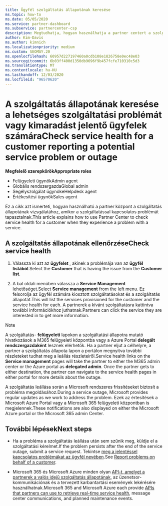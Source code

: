 ```yaml
---
title: Ügyfél szolgáltatás állapotának keresése
ms.topic: how-to
ms.date: 05/05/2020
ms.service: partner-dashboard
ms.subservice: partnercenter-csp
description: Megtudhatja, hogyan használhatja a partner centert a szolgáltatás állapotának vizsgálatára, ha a szolgáltatással kapcsolatos problémát tapasztal.
author: Kim-Davis
ms.author: kimnich
ms.localizationpriority: medium
ms.custom: SEOMAY.20
ms.openlocfilehash: 60957d227197460a0cdb108e1826758e0ec48e03
ms.sourcegitcommit: 6b03ff400d1350db9696f9b457fcfe710310c5d3
ms.translationtype: MT
ms.contentlocale: hu-HU
ms.lasthandoff: 12/03/2020
ms.locfileid: "96570620"
---
```

# <a name="check-service-health-for-a-customer-reporting-a-potential-service-problem-or-outage"></a><span data-ttu-id="6afe2-103">A szolgáltatás állapotának keresése a lehetséges szolgáltatási problémát vagy kimaradást jelentő ügyfelek számára</span><span class="sxs-lookup"><span data-stu-id="6afe2-103">Check service health for a customer reporting a potential service problem or outage</span></span>

<span data-ttu-id="6afe2-104">**Megfelelő szerepkörök**</span><span class="sxs-lookup"><span data-stu-id="6afe2-104">**Appropriate roles**</span></span>

- <span data-ttu-id="6afe2-105">Felügyeleti ügynök</span><span class="sxs-lookup"><span data-stu-id="6afe2-105">Admin agent</span></span>
- <span data-ttu-id="6afe2-106">Globális rendszergazda</span><span class="sxs-lookup"><span data-stu-id="6afe2-106">Global admin</span></span>
- <span data-ttu-id="6afe2-107">Segélyszolgálat ügynöke</span><span class="sxs-lookup"><span data-stu-id="6afe2-107">Helpdesk agent</span></span>
- <span data-ttu-id="6afe2-108">Értékesítési ügynök</span><span class="sxs-lookup"><span data-stu-id="6afe2-108">Sales agent</span></span>

<span data-ttu-id="6afe2-109">Ez a cikk azt ismerteti, hogyan használható a partner központ a szolgáltatás állapotának vizsgálatához, amikor a szolgáltatással kapcsolatos problémát tapasztalnak.</span><span class="sxs-lookup"><span data-stu-id="6afe2-109">This article explains how to use Partner Center to check service health for a customer when they experience a problem with a service.</span></span> 

## <a name="check-service-health"></a><span data-ttu-id="6afe2-110">A szolgáltatás állapotának ellenőrzése</span><span class="sxs-lookup"><span data-stu-id="6afe2-110">Check service health</span></span>

1. <span data-ttu-id="6afe2-111">Válassza ki azt az **ügyfelet** , akinek a problémája van az **ügyfél listából**.</span><span class="sxs-lookup"><span data-stu-id="6afe2-111">Select the **Customer** that is having the issue from the **Customer list**.</span></span>

2. <span data-ttu-id="6afe2-112">A bal oldali menüben válassza a **Service Management** lehetőséget.</span><span class="sxs-lookup"><span data-stu-id="6afe2-112">Select **Service management** from the left menu.</span></span> <span data-ttu-id="6afe2-113">Ez felsorolja az ügyfél számára kiosztott szolgáltatásokat és a szolgáltatás állapotát.</span><span class="sxs-lookup"><span data-stu-id="6afe2-113">This will list the services provisioned for the customer and the service health for each.</span></span> <span data-ttu-id="6afe2-114">A partnerek a kívánt szolgáltatásra kattintva további információkhoz juthatnak.</span><span class="sxs-lookup"><span data-stu-id="6afe2-114">Partners can click the service they are interested in to get more information.</span></span> 

>[!NOTE] 
> <span data-ttu-id="6afe2-115">A szolgáltatás- **felügyeleti** lapokon a szolgáltatási állapotra mutató hivatkozások a M365 felügyeleti központba vagy a Azure Portal **delegált rendszergazdaként** lesznek elérhetők. Ha a partner eljut a célhelyre, a partner a szolgáltatás állapota lapon a portálon megnyitva további részleteket tudhat meg a leállás részleteiről.</span><span class="sxs-lookup"><span data-stu-id="6afe2-115">Service health links on the **Service management** pages will take the partner to either the M365 admin center or the Azure portal as **delegated admin**. Once the partner gets to either destination, the partner can navigate to the service health pages in either portal for more details about the outage.</span></span>
 
<span data-ttu-id="6afe2-116">A szolgáltatás leállása során a Microsoft rendszeres frissítéseket biztosít a probléma megoldásához.</span><span class="sxs-lookup"><span data-stu-id="6afe2-116">During a service outage, Microsoft provides regular updates as we work to address the problem.</span></span> <span data-ttu-id="6afe2-117">Ezek az értesítések a Microsoft Azure Portal vagy a Microsoft 365 felügyeleti központban is megjelennek.</span><span class="sxs-lookup"><span data-stu-id="6afe2-117">These notifications are also displayed on either the Microsoft Azure portal or the Microsoft 365 admin Center.</span></span>

## <a name="next-steps"></a><span data-ttu-id="6afe2-118">További lépések</span><span class="sxs-lookup"><span data-stu-id="6afe2-118">Next steps</span></span> 

- <span data-ttu-id="6afe2-119">Ha a probléma a szolgáltatás leállása után sem szűnik meg, küldje el a szolgáltatási kérelmet.</span><span class="sxs-lookup"><span data-stu-id="6afe2-119">If the problem persists after the end of the service outage, submit a service request.</span></span> <span data-ttu-id="6afe2-120">Tekintse [meg a jelentéssel kapcsolatos problémákat az ügyfél nevében](report-problems-on-behalf-of-a-customer.md).</span><span class="sxs-lookup"><span data-stu-id="6afe2-120">See [Report problems on behalf of a customer](report-problems-on-behalf-of-a-customer.md).</span></span>

- <span data-ttu-id="6afe2-121">Microsoft 365 és Microsoft Azure minden olyan [API-t, amelyet a partnerek a valós idejű szolgáltatás állapotának](get-automated-service-notifications-with-our-apis.md), az üzenetsor-kommunikációnak és a tervezett karbantartási események lekérésére használhatnak.</span><span class="sxs-lookup"><span data-stu-id="6afe2-121">Microsoft 365 and Microsoft Azure each provide [APIs that partners can use to retrieve real-time service health](get-automated-service-notifications-with-our-apis.md), message center communications, and planned maintenance events.</span></span>

 

